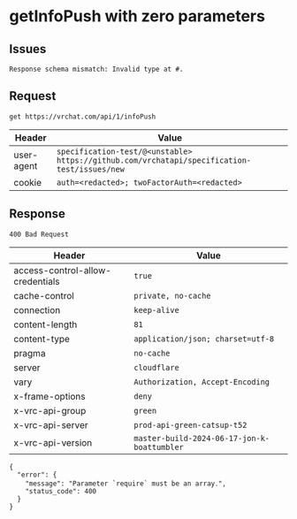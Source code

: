 # getInfoPush with zero parameters

## Issues
```
Response schema mismatch: Invalid type at #.
```

## Request
`get https://vrchat.com/api/1/infoPush`

| Header | Value |
| ------ | ----- |
| user-agent | `specification-test/@<unstable> https://github.com/vrchatapi/specification-test/issues/new` |
| cookie | `auth=<redacted>; twoFactorAuth=<redacted>` |


## Response
`400 Bad Request`

| Header | Value |
| ------ | ----- |
| access-control-allow-credentials | `true` |
| cache-control | `private, no-cache` |
| connection | `keep-alive` |
| content-length | `81` |
| content-type | `application/json; charset=utf-8` |
| pragma | `no-cache` |
| server | `cloudflare` |
| vary | `Authorization, Accept-Encoding` |
| x-frame-options | `deny` |
| x-vrc-api-group | `green` |
| x-vrc-api-server | `prod-api-green-catsup-t52` |
| x-vrc-api-version | `master-build-2024-06-17-jon-k-boattumbler` |

```jsonc
{
  "error": {
    "message": "Parameter `require` must be an array․",
    "status_code": 400
  }
}
```

